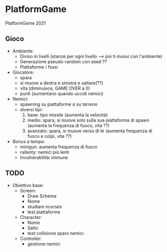 # PlatformGame

PlatformGame 2021

## Gioco
- Ambiente:
  - Diviso in livelli (stanze per ogni livello --> poi ti muovi con l'ambiente)
  - Generazione pseudo-random con seed ??
  - Piattaforme / fossi
- Giocatore:
  - spara
  - si muove a destra e sinistra e saltare(??)
  - vita (diminuisce, GAME OVER a 0)
  - punti (aumentano quando uccidi nemici)
- Nemici:
  - spawning su piattaforme o su terreno
  - diversi tipi:
	  1. base: tipo missile (aumenta la velocità)
	  2. medio: spara, si muove solo sulla sua piattaforma di spawn (aumenta la frequenza di fuoco, vita ??)
	  3. avanzato: spara, si muove verso di te (aumenta frequenza di fuoco e colpi, vita ??)
- Bonus a tempo:
  - minigun: aumenta frequenza di fuoco
  - rallenty: nemici più lenti
  - Invulnerabilità: immune

## TODO
- Obiettivo base:
	- Screen:
		- Draw Schema
		- Nome
		- studiare ncurses
		- test piattaforme
	- Character:
		- Nome
		- Salto
		- test collisione sparo nemici
	- Controller:
		- gestione nemici

